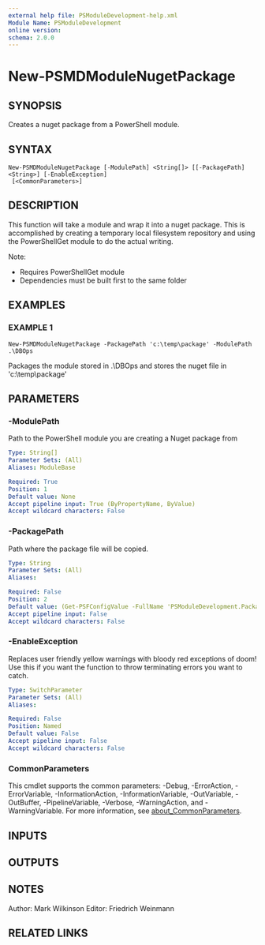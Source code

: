 ```yaml
---
external help file: PSModuleDevelopment-help.xml
Module Name: PSModuleDevelopment
online version:
schema: 2.0.0
---
```


# New-PSMDModuleNugetPackage

## SYNOPSIS
Creates a nuget package from a PowerShell module.

## SYNTAX

```
New-PSMDModuleNugetPackage [-ModulePath] <String[]> [[-PackagePath] <String>] [-EnableException]
 [<CommonParameters>]
```

## DESCRIPTION
This function will take a module and wrap it into a nuget package.
This is accomplished by creating a temporary local filesystem repository and using the PowerShellGet module to do the actual writing.

Note:
- Requires PowerShellGet module
- Dependencies must be built first to the same folder

## EXAMPLES

### EXAMPLE 1
```
New-PSMDModuleNugetPackage -PackagePath 'c:\temp\package' -ModulePath .\DBOps
```

Packages the module stored in .\DBOps and stores the nuget file in 'c:\temp\package'

## PARAMETERS

### -ModulePath
Path to the PowerShell module you are creating a Nuget package from

```yaml
Type: String[]
Parameter Sets: (All)
Aliases: ModuleBase

Required: True
Position: 1
Default value: None
Accept pipeline input: True (ByPropertyName, ByValue)
Accept wildcard characters: False
```

### -PackagePath
Path where the package file will be copied.

```yaml
Type: String
Parameter Sets: (All)
Aliases:

Required: False
Position: 2
Default value: (Get-PSFConfigValue -FullName 'PSModuleDevelopment.Package.Path' -Fallback "$env:TEMP")
Accept pipeline input: False
Accept wildcard characters: False
```

### -EnableException
Replaces user friendly yellow warnings with bloody red exceptions of doom!
Use this if you want the function to throw terminating errors you want to catch.

```yaml
Type: SwitchParameter
Parameter Sets: (All)
Aliases:

Required: False
Position: Named
Default value: False
Accept pipeline input: False
Accept wildcard characters: False
```

### CommonParameters
This cmdlet supports the common parameters: -Debug, -ErrorAction, -ErrorVariable, -InformationAction, -InformationVariable, -OutVariable, -OutBuffer, -PipelineVariable, -Verbose, -WarningAction, and -WarningVariable. For more information, see [about_CommonParameters](http://go.microsoft.com/fwlink/?LinkID=113216).

## INPUTS

## OUTPUTS

## NOTES
Author: Mark Wilkinson
Editor: Friedrich Weinmann

## RELATED LINKS
